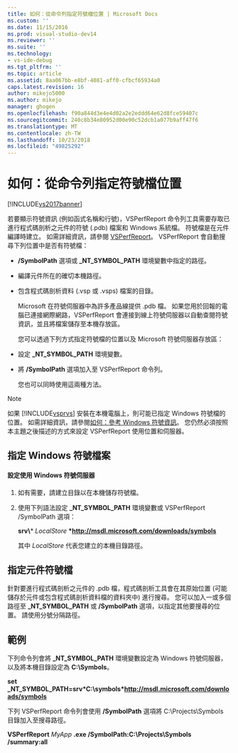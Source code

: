 ```yaml
---
title: 如何：從命令列指定符號檔位置 | Microsoft Docs
ms.custom: ''
ms.date: 11/15/2016
ms.prod: visual-studio-dev14
ms.reviewer: ''
ms.suite: ''
ms.technology:
- vs-ide-debug
ms.tgt_pltfrm: ''
ms.topic: article
ms.assetid: 8aa067bb-e8bf-4081-aff0-cfbcf65934a0
caps.latest.revision: 16
author: mikejo5000
ms.author: mikejo
manager: ghogen
ms.openlocfilehash: f90a844d3e4e4d02a2e2eddd64e62d8fce59407c
ms.sourcegitcommit: 240c8b34e80952d00e90c52dcb1a077b9aff47f6
ms.translationtype: MT
ms.contentlocale: zh-TW
ms.lasthandoff: 10/23/2018
ms.locfileid: "49825292"
---
```

# <a name="how-to-specify-symbol-file-locations-from-the-command-line"></a>如何：從命令列指定符號檔位置
[!INCLUDE[vs2017banner](../includes/vs2017banner.md)]

若要顯示符號資訊 (例如函式名稱和行號)，VSPerfReport 命令列工具需要存取已進行程式碼剖析之元件的符號 (.pdb) 檔案和 Windows 系統檔。 符號檔是在元件編譯時建立。 如需詳細資訊，請參閱 [VSPerfReport](../profiling/vsperfreport.md)。 VSPerfReport 會自動搜尋下列位置中是否有符號檔：  
  
- **/SymbolPath** 選項或 **_NT_SYMBOL_PATH** 環境變數中指定的路徑。  
  
- 編譯元件所在的確切本機路徑。  
  
- 包含程式碼剖析資料 (.vsp 或 .vsps) 檔案的目錄。  
  
  Microsoft 在符號伺服器中為許多產品線提供 .pdb 檔。 如果您用於回報的電腦已連接網際網路，VSPerfReport 會連接到線上符號伺服器以自動查閱符號資訊，並且將檔案儲存至本機存放區。  
  
  您可以透過下列方式指定符號檔的位置以及 Microsoft 符號伺服器存放區：  
  
- 設定 **_NT_SYMBOL_PATH** 環境變數。  
  
- 將 **/SymbolPath** 選項加入至 VSPerfReport 命令列。  
  
  您也可以同時使用這兩種方法。  
  
> [!NOTE]
>  如果 [!INCLUDE[vsprvs](../includes/vsprvs-md.md)] 安裝在本機電腦上，則可能已指定 Windows 符號檔的位置。 如需詳細資訊，請參閱[如何：參考 Windows 符號資訊](../profiling/how-to-reference-windows-symbol-information.md)。 您仍然必須按照本主題之後描述的方式來設定 VSPerfReport 使用位置和伺服器。  
  
## <a name="specifying-windows-symbol-files"></a>指定 Windows 符號檔案  
  
#### <a name="to-configure-the-use-of-the-windows-symbol-server"></a>設定使用 Windows 符號伺服器  
  
1. 如有需要，請建立目錄以在本機儲存符號檔。  
  
2. 使用下列語法設定 **_NT_SYMBOL_PATH** 環境變數或 VSPerfReport /SymbolPath 選項：  
  
    **srv\\*** *LocalStore* **\*http://msdl.microsoft.com/downloads/symbols**  
  
    其中 *LocalStore* 代表您建立的本機目錄路徑。  
  
## <a name="specifying-component-symbol-files"></a>指定元件符號檔  
 針對要進行程式碼剖析之元件的 .pdb 檔，程式碼剖析工具會在其原始位置 (可能儲存於元件或包含程式碼剖析資料檔的資料夾中) 進行搜尋。 您可以加入一或多個路徑至 **_NT_SYMBOL_PATH** 或 **/SymbolPath** 選項，以指定其他要搜尋的位置。 請使用分號分隔路徑。  
  
## <a name="example"></a>範例  
 下列命令列會將 **_NT_SYMBOL_PATH** 環境變數設定為 Windows 符號伺服器，以及將本機目錄設定為 **C:\Symbols**。  
  
 **set  _NT_SYMBOL_PATH=srv\*C:\symbols\*http://msdl.microsoft.com/downloads/symbols**  
  
 下列 VSPerfReport 命令列會使用 **/SymbolPath** 選項將 C:\Projects\Symbols 目錄加入至搜尋路徑。  
  
 **VSPerfReport**  *MyApp* **.exe /SymbolPath:C:\Projects\Symbols /summary:all**




